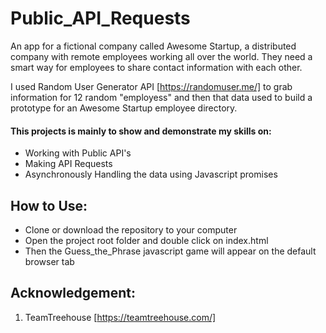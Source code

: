# Public_API_Requests
 An app for a fictional company called Awesome Startup, a distributed company with remote employees working all over the world. They need a smart way for employees to share contact information with each other.

 I used Random User Generator API [https://randomuser.me/] to grab information for 12 random "employess"
 and then that data used to build a prototype for an Awesome Startup employee directory.
 
 #### This projects is mainly to show and demonstrate my skills on:
 * Working with Public API's
 * Making API Requests
 * Asynchronously Handling the data using Javascript promises
 
 ## How to Use:
 * Clone or download the repository to your computer
 * Open the project root folder and double click on index.html
 * Then the Guess_the_Phrase javascript game will appear on the default browser tab
 ## Acknowledgement:
 1. TeamTreehouse [https://teamtreehouse.com/]

 